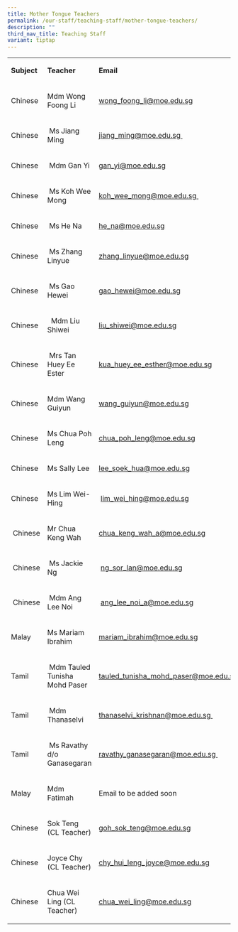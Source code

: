 ```yaml
---
title: Mother Tongue Teachers
permalink: /our-staff/teaching-staff/mother-tongue-teachers/
description: ""
third_nav_title: Teaching Staff
variant: tiptap
---
```

<table><tbody><tr><td rowspan="1" colspan="1"><p><strong>Subject&nbsp;</strong></p></td><td rowspan="1" colspan="1"><p><strong>Teacher</strong></p></td><td rowspan="1" colspan="1"><p><strong>Email</strong></p></td></tr><tr><td rowspan="1" colspan="1"><p>Chinese</p></td><td rowspan="1" colspan="1"><p>Mdm Wong Foong Li<br></p></td><td rowspan="1" colspan="1"><p><a href="mailto:wong_foong_li@moe.edu.sg" rel="noopener noreferrer nofollow" target="">wong_foong_li@moe.edu.sg</a><br></p></td></tr><tr><td rowspan="1" colspan="1"><p>Chinese</p></td><td rowspan="1" colspan="1"><p>&nbsp;Ms Jiang Ming</p></td><td rowspan="1" colspan="1"><p><a href="mailto:jiang_ming@moe.edu.sg" rel="noopener noreferrer nofollow" target="">jiang_ming@moe.edu.sg&nbsp;</a></p></td></tr><tr><td rowspan="1" colspan="1"><p>Chinese</p></td><td rowspan="1" colspan="1"><p>&nbsp;Mdm Gan Yi</p></td><td rowspan="1" colspan="1"><p><a href="mailto:gan_yi@moe.edu.sg" rel="noopener noreferrer nofollow" target="">gan_yi@moe.edu.sg</a></p></td></tr><tr><td rowspan="1" colspan="1"><p>Chinese</p></td><td rowspan="1" colspan="1"><p>&nbsp;Ms Koh Wee Mong</p></td><td rowspan="1" colspan="1"><p><a href="mailto:koh_wee_mong@moe.edu.sg" rel="noopener noreferrer nofollow" target="">koh_wee_mong@moe.edu.sg&nbsp;</a></p></td></tr><tr><td rowspan="1" colspan="1"><p>Chinese</p></td><td rowspan="1" colspan="1"><p>&nbsp;Ms He Na</p></td><td rowspan="1" colspan="1"><p><a href="mailto:he_na@moe.edu.sg" rel="noopener noreferrer nofollow" target="">he_na@moe.edu.sg</a></p></td></tr><tr><td rowspan="1" colspan="1"><p>Chinese</p></td><td rowspan="1" colspan="1"><p>&nbsp;Ms Zhang Linyue</p></td><td rowspan="1" colspan="1"><p><a href="mailto:zhang_linyue@moe.edu.sg" rel="noopener noreferrer nofollow" target="">zhang_linyue@moe.edu.sg</a>&nbsp;</p></td></tr><tr><td rowspan="1" colspan="1"><p>Chinese</p></td><td rowspan="1" colspan="1"><p>&nbsp;Ms Gao Hewei</p></td><td rowspan="1" colspan="1"><p><a href="mailto:gao_hewei@moe.edu.sg" rel="noopener noreferrer nofollow" target="">gao_hewei@moe.edu.sg</a></p></td></tr><tr><td rowspan="1" colspan="1"><p>Chinese</p></td><td rowspan="1" colspan="1"><p>&nbsp;&nbsp;Mdm Liu Shiwei</p></td><td rowspan="1" colspan="1"><p><a href="mailto:liu_shiwei@moe.edu.sg" rel="noopener noreferrer nofollow" target="">liu_shiwei@moe.edu.sg</a></p></td></tr><tr><td rowspan="1" colspan="1"><p>Chinese</p></td><td rowspan="1" colspan="1"><p>&nbsp;Mrs Tan Huey Ee Ester&nbsp;</p></td><td rowspan="1" colspan="1"><p><a href="mailto:kua_huey_ee_esther@moe.edu.sg" rel="noopener noreferrer nofollow" target="">kua_huey_ee_esther@moe.edu.sg</a>&nbsp;</p></td></tr><tr><td rowspan="1" colspan="1"><p>Chinese</p></td><td rowspan="1" colspan="1"><p>Mdm Wang Guiyun&nbsp;</p></td><td rowspan="1" colspan="1"><p><a href="mailto:wang_guiyun@moe.edu.sg" rel="noopener noreferrer nofollow" target="">wang_guiyun@moe.edu.sg</a>&nbsp;</p></td></tr><tr><td rowspan="1" colspan="1"><p>Chinese&nbsp;</p></td><td rowspan="1" colspan="1"><p>Ms Chua Poh Leng&nbsp;</p></td><td rowspan="1" colspan="1"><p><a href="mailto:chua_poh_leng@moe.edu.sg" rel="noopener noreferrer nofollow" target="">chua_poh_leng@moe.edu.sg</a>&nbsp;&nbsp;</p></td></tr><tr><td rowspan="1" colspan="1"><p>Chinese&nbsp;</p></td><td rowspan="1" colspan="1"><p>Ms Sally Lee</p></td><td rowspan="1" colspan="1"><p><a href="mailto:lee_soek_hua@moe.edu.sg" rel="noopener noreferrer nofollow" target="">lee_soek_hua@moe.edu.sg</a></p></td></tr><tr><td rowspan="1" colspan="1"><p>Chinese</p></td><td rowspan="1" colspan="1"><p>Ms Lim Wei-Hing&nbsp;</p></td><td rowspan="1" colspan="1"><p>&nbsp;<a href="mailto:lim_wei_hing@moe.edu.sg" rel="noopener noreferrer nofollow" target="">lim_wei_hing@moe.edu.sg</a></p></td></tr><tr><td rowspan="1" colspan="1"><p>&nbsp;Chinese</p></td><td rowspan="1" colspan="1"><p>Mr Chua Keng Wah</p></td><td rowspan="1" colspan="1"><p><a href="mailto:chua_keng_wah_a@moe.edu.sg" rel="noopener noreferrer nofollow" target="">chua_keng_wah_a@moe.edu.sg</a></p></td></tr><tr><td rowspan="1" colspan="1"><p>&nbsp;Chinese</p></td><td rowspan="1" colspan="1"><p>&nbsp;Ms Jackie Ng</p></td><td rowspan="1" colspan="1"><p>&nbsp;<a href="mailto:ng_sor_lan@moe.edu.sg" rel="noopener noreferrer nofollow" target="">ng_sor_lan@moe.edu.sg</a>&nbsp;</p></td></tr><tr><td rowspan="1" colspan="1"><p>&nbsp;Chinese</p></td><td rowspan="1" colspan="1"><p>&nbsp;Mdm Ang Lee Noi</p></td><td rowspan="1" colspan="1"><p>&nbsp;<a href="mailto:ang_lee_noi_a@moe.edu.sg" rel="noopener noreferrer nofollow" target="">ang_lee_noi_a@moe.edu.sg</a>&nbsp;</p></td></tr><tr><td rowspan="1" colspan="1"><p>Malay</p></td><td rowspan="1" colspan="1"><p>Ms Mariam Ibrahim</p></td><td rowspan="1" colspan="1"><p><a href="mailto:mariam_ibrahim@moe.edu.sg" rel="noopener noreferrer nofollow" target="">mariam_ibrahim@moe.edu.sg</a><br></p></td></tr><tr><td rowspan="1" colspan="1"><p>Tamil</p></td><td rowspan="1" colspan="1"><p>&nbsp;Mdm Tauled Tunisha Mohd Paser</p></td><td rowspan="1" colspan="1"><p><a href="mailto:tauled_tunisha_mohd_paser@moe.edu.sg" rel="noopener noreferrer nofollow" target="">tauled_tunisha_mohd_paser@moe.edu.sg</a>&nbsp;</p></td></tr><tr><td rowspan="1" colspan="1"><p>Tamil</p></td><td rowspan="1" colspan="1"><p>&nbsp;Mdm Thanaselvi</p></td><td rowspan="1" colspan="1"><p><a href="mailto:thanaselvi_krishnan@moe.edu.sg" rel="noopener noreferrer nofollow" target="">thanaselvi_krishnan@moe.edu.sg&nbsp;</a></p></td></tr><tr><td rowspan="1" colspan="1"><p>Tamil</p></td><td rowspan="1" colspan="1"><p>&nbsp;Ms Ravathy d/o Ganasegaran</p></td><td rowspan="1" colspan="1"><p><a href="mailto:ravathy_ganasegaran@moe.edu.sg" rel="noopener noreferrer nofollow" target="">ravathy_ganasegaran@moe.edu.sg&nbsp;</a></p></td></tr><tr><td rowspan="1" colspan="1"><p>Malay</p></td><td rowspan="1" colspan="1"><p>Mdm Fatimah</p></td><td rowspan="1" colspan="1"><p>Email to be added soon</p></td></tr><tr><td rowspan="1" colspan="1"><p>Chinese</p></td><td rowspan="1" colspan="1"><p>Sok Teng (CL Teacher)</p></td><td rowspan="1" colspan="1"><p><a href="mailto:goh_sok_teng@moe.edu.sg" rel="noopener noreferrer nofollow" target="_blank">goh_sok_teng@moe.edu.sg</a></p></td></tr><tr><td rowspan="1" colspan="1"><p>Chinese</p></td><td rowspan="1" colspan="1"><p>Joyce Chy (CL Teacher)</p></td><td rowspan="1" colspan="1"><p><a href="mailto:chy_hui_leng_joyce@moe.edu.sg" rel="noopener noreferrer nofollow" target="_blank">chy_hui_leng_joyce@moe.edu.sg</a></p></td></tr><tr><td rowspan="1" colspan="1"><p>Chinese</p></td><td rowspan="1" colspan="1"><p>Chua Wei Ling (CL Teacher)</p></td><td rowspan="1" colspan="1"><p><a href="mailto:chua_wei_ling@moe.edu.sg" rel="noopener noreferrer nofollow" target="_blank">chua_wei_ling@moe.edu.sg</a></p></td></tr></tbody></table><p></p>